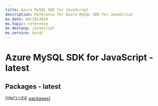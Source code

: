 ```yaml
---
title: Azure MySQL SDK for JavaScript
description: Reference for Azure MySQL SDK for JavaScript
ms.date: 04/18/2024
ms.topic: reference
ms.devlang: javascript
ms.service: mysql
---
```

# Azure MySQL SDK for JavaScript - latest
## Packages - latest
[!INCLUDE [packages](mysql-index.md)]